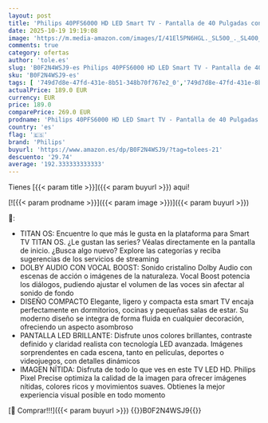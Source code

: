```yaml
---
layout: post
title: 'Philips 40PFS6000 HD LED Smart TV - Pantalla de 40 Pulgadas con Pixel Plus  Plataforma Titan OS y Sonido Dolby Digital - Funciona con Alexa y con el Asistente de Voz de Google'
date: 2025-10-19 19:19:08
image: 'https://m.media-amazon.com/images/I/41El5PN6HGL._SL500_._SL400_.jpg'
comments: true
category: ofertas
author: 'tole.es'
slug: 'B0F2N4WSJ9-es Philips 40PFS6000 HD LED Smart TV - Pantalla de 40...'
sku: 'B0F2N4WSJ9-es'
tags: [ '749d7d8e-47fd-431e-8b51-348b70f767e2_0','749d7d8e-47fd-431e-8b51-348b70f767e2_6901','749d7d8e-47fd-431e-8b51-348b70f767e2_8101','Arborist Merchandising Root','Electrónica','New Arrivals in Electronics','Self Service','Special Features Stores','TV, vídeo y home cinema','Televisores','Top Brands Tech Selection','Top Brands Tech TVs','philips','smart','tv','🇪🇸', ]
actualPrice: 189.0 EUR
currency: EUR
price: 189.0
comparePrice: 269.0 EUR
prodname: 'Philips 40PFS6000 HD LED Smart TV - Pantalla de 40 Pulgadas con Pixel Plus  Plataforma Titan OS y Sonido Dolby Digital - Funciona con Alexa y con el Asistente de Voz de Google'
country: 'es'
flag: '🇪🇸'
brand: 'Philips'
buyurl: 'https://www.amazon.es/dp/B0F2N4WSJ9/?tag=tolees-21'
descuento: '29.74'
average: '192.333333333333'
---
```


Tienes [{{< param title >}}]({{< param buyurl >}}) aqui!

[![{{< param prodname >}}]({{< param image >}})]({{< param buyurl >}})

🔎:

- TITAN OS: Encuentre lo que más le gusta en la plataforma para Smart TV TITAN OS. ¿Le gustan las series? Véalas directamente en la pantalla de inicio. ¿Busca algo nuevo? Explore las categorías y reciba sugerencias de los servicios de streaming
- DOLBY AUDIO CON VOCAL BOOST: Sonido cristalino Dolby Audio con escenas de acción o imágenes de la naturaleza. Vocal Boost potencia los diálogos, pudiendo ajustar el volumen de las voces sin afectar al sonido de fondo
- DISEÑO COMPACTO Elegante, ligero y compacta esta smart TV encaja perfectamente en dormitorios, cocinas y pequeñas salas de estar. Su moderno diseño se integra de forma fluida en cualquier decoración, ofreciendo un aspecto asombroso
- PANTALLA LED BRILLANTE: Disfrute unos colores brillantes, contraste definido y claridad realista con tecnología LED avanzada. Imágenes sorprendentes en cada escena, tanto en películas, deportes o videojuegos, con detalles dinámicos
- IMAGEN NÍTIDA: Disfruta de todo lo que ves en este TV LED HD. Philips Pixel Precise optimiza la calidad de la imagen para ofrecer imágenes nítidas, colores ricos y movimientos suaves. Obtienes la mejor experiencia visual posible en todo momento

[🛒 Comprar!!!]({{< param buyurl >}})
{{<world>}}B0F2N4WSJ9{{</world>}}
